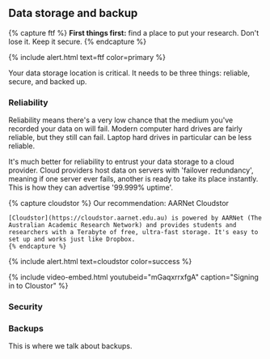 ## Data storage and backup

{% capture ftf %}
    **First things first:** find a place to put your research. Don't lose it. Keep it secure.
    {% endcapture %}

{% include alert.html text=ftf color=primary %}

Your data storage location is critical. It needs to be three things: reliable, secure, and backed up. 

### Reliability

Reliability means there's a very low chance that the medium you've recorded your data on will fail. Modern computer hard drives are fairly reliable, but they still can fail. Laptop hard drives in particular can be less reliable.

It's much better for reliability to entrust your data storage to a cloud provider. Cloud providers host data on servers with 'failover redundancy', meaning if one server ever fails, another is ready to take its place instantly. This is how they can advertise '99.999% uptime'. 

{% capture cloudstor %}
    Our recommendation: AARNet Cloudstor

    [Cloudstor](https://cloudstor.aarnet.edu.au) is powered by AARNet (The Australian Academic Research Network) and provides students and researchers with a Terabyte of free, ultra-fast storage. It's easy to set up and works just like Dropbox.
    {% endcapture %}

{% include alert.html text=cloudstor color=success %}

{% include video-embed.html youtubeid="mGaqxrrxfgA" caption="Signing in to Cloustor" %}

### Security

### Backups

This is where we talk about backups. 

